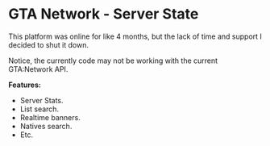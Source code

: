# GTA Network - Server State

This platform was online for like 4 months, but the lack of time and support I decided to shut it down.

Notice, the currently code may not be working with the current GTA:Network API.

**Features:**  

 - Server Stats. 
 - List search.
 - Realtime banners.
 - Natives search.
 - Etc.
